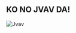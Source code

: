 ## KO NO JVAV DA!
![Jvav](https://timgsa.baidu.com/timg?image&quality=80&size=b9999_10000&sec=1587120592859&di=c146e03fd8ebe85d6a8220be2cdc8a81&imgtype=0&src=http%3A%2F%2Fi0.hdslb.com%2Fbfs%2Farticle%2F867e581d07294c3f1fce743c2b06d117ef4d7132.jpg)
